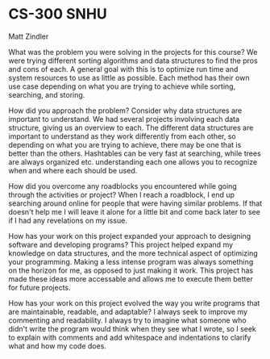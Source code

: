 # CS-300 SNHU
Matt Zindler

What was the problem you were solving in the projects for this course?
We were trying different sorting algorithms and data structures to find the pros and cons of each. A general goal with this is to optimize run time and system resources to use as little as possible. Each method has their own use case depending on what you are trying to achieve while sorting, searching, and storing.

How did you approach the problem? Consider why data structures are important to understand.
We had several projects involving each data structure, giving us an overview to each. The different data structures are important to understand as they work differently from each other, so depending on what you are trying to achieve, there may be one that is better than the others. Hashtables can be very fast at searching, while trees are always organized etc. understanding each one allows you to recognize when and where each should be used.

How did you overcome any roadblocks you encountered while going through the activities or project?
When I reach a roadblock, I end up searching around online for people that were having similar problems. If that doesn't help me I will leave it alone for a little bit and come back later to see if I had any revelations on my issue.

How has your work on this project expanded your approach to designing software and developing programs?
This project helped expand my knowledge on data structures, and the more technical aspect of optimizing your programming. Making a less intense program was always something on the horizon for me, as opposed to just making it work. This project has made these ideas more accessable and allows me to execute them better for future projects.

How has your work on this project evolved the way you write programs that are maintainable, readable, and adaptable?
I always seek to improve my commenting and readability. I always try to imagine what someone who didn't write the program would think when they see what I wrote, so I seek to explain with comments and add whitespace and indentations to clarify what and how my code does.
